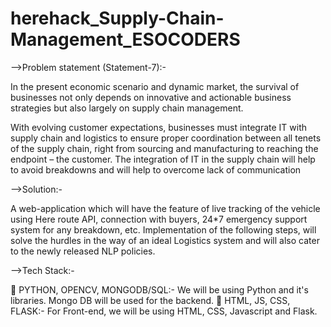 # herehack_Supply-Chain-Management_ESOCODERS

-->Problem statement (Statement-7):-

In the present economic scenario and dynamic market, the
survival of businesses not only depends on innovative and
actionable business strategies but also largely on supply
chain management.

With evolving customer expectations, businesses must
integrate IT with supply chain and logistics to ensure proper
coordination between all tenets of the supply chain, right
from sourcing and manufacturing to reaching the endpoint –
the customer. The integration of IT in the supply chain will
help to avoid breakdowns and will help to overcome lack of
communication

-->Solution:- 

A web-application which will have the feature of live tracking of the vehicle using Here route API, connection with buyers, 24*7 emergency support system for any breakdown, etc.
Implementation of the following steps, will solve the hurdles in the way of an ideal Logistics system and will also cater to the newly released NLP policies.


-->Tech Stack:- 

 PYTHON, OPENCV, MONGODB/SQL:-
We will be using Python and it's libraries. Mongo DB will be used for the backend.
 HTML, JS, CSS,  FLASK:-
For Front-end, we will be using HTML, CSS, Javascript and Flask.
